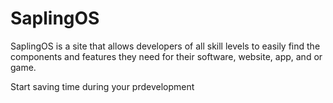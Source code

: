 # SaplingOS
SaplingOS is a site that allows developers of all skill levels to easily find the components and features they need for their software, website, app, and or game.

Start saving time during your prdevelopment 
